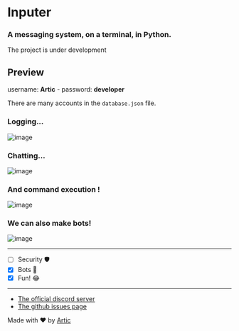 # Inputer

### A messaging system, on a terminal, in Python.

The project is under development

## Preview

username: **Artic** - password: **developer**

There are many accounts in the `database.json` file.

### Logging...
![image](https://user-images.githubusercontent.com/81034458/169683494-ff7c844a-d96d-436a-b79b-fc3341bf7ac5.png)

### Chatting...
![image](https://user-images.githubusercontent.com/81034458/169683480-aa68516b-7f8d-441d-9ec1-4c7285d94531.png)

### And command execution !


![image](https://user-images.githubusercontent.com/81034458/169683517-10e59b27-6bc5-4453-b48c-129e577b96f3.png)

### We can also make bots!

![image](https://user-images.githubusercontent.com/81034458/169683622-b8683867-38cf-4aca-acde-f22f4e181075.png)

***

- [ ] Security 🛡️
- [x] Bots 🤖
- [x] Fun! 😂

***

- [The official discord server](https://discord.com/invite/h7YFnP45jv)
- [The github issues page](https://github.com/ArticOff/inputer/issues)






Made with ❤️ by [Artic](https://discord.com/users/855783629047988274)
